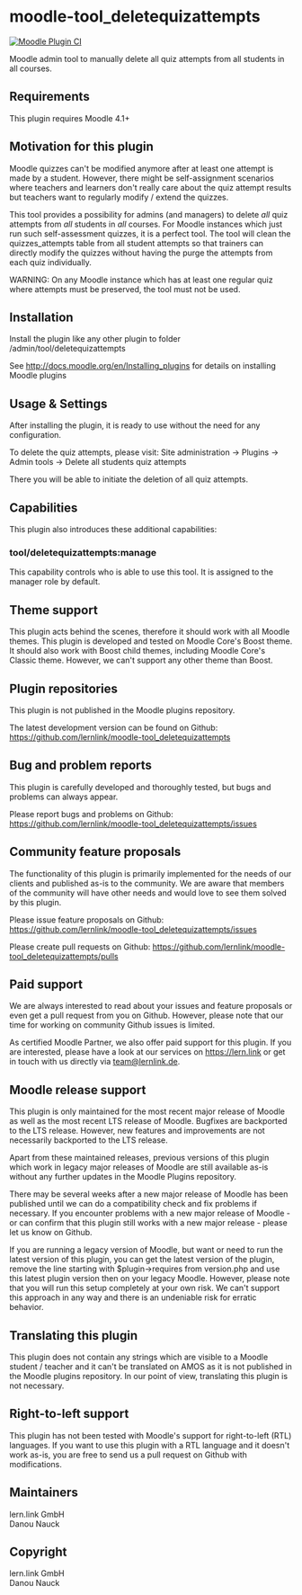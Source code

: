 moodle-tool_deletequizattempts
=============================

[![Moodle Plugin CI](https://github.com/lernlink/moodle-tool_deletequizattempts/workflows/Moodle%20Plugin%20CI/badge.svg?branch=master)](https://github.com/lernlink/moodle-tool_deletequizattempts/actions?query=workflow%3A%22Moodle+Plugin+CI%22+branch%3Amaster)

Moodle admin tool to manually delete all quiz attempts from all students in all courses.


Requirements
------------

This plugin requires Moodle 4.1+


Motivation for this plugin
--------------------------

Moodle quizzes can't be modified anymore after at least one attempt is made by a student. However, there might be self-assignment scenarios where teachers and learners don't really care about the quiz attempt results but teachers want to regularly modify / extend the quizzes.

This tool provides a possibility for admins (and managers) to delete _all_ quiz attempts from _all_ students in _all_ courses. For Moodle instances which just run such self-assessment quizzes, it is a perfect tool. The tool will clean the quizzes_attempts table from all student attempts so that trainers can directly modify the quizzes without having the purge the attempts from each quiz individually. 

WARNING: On any Moodle instance which has at least one regular quiz where attempts must be preserved, the tool must not be used.


Installation
------------

Install the plugin like any other plugin to folder
/admin/tool/deletequizattempts

See http://docs.moodle.org/en/Installing_plugins for details on installing Moodle plugins


Usage & Settings
----------------

After installing the plugin, it is ready to use without the need for any configuration.

To delete the quiz attempts, please visit:
Site administration -> Plugins -> Admin tools -> Delete all students quiz attempts

There you will be able to initiate the deletion of all quiz attempts.


Capabilities
------------

This plugin also introduces these additional capabilities:

### tool/deletequizattempts:manage

This capability controls who is able to use this tool. It is assigned to the manager role by default.


Theme support
-------------

This plugin acts behind the scenes, therefore it should work with all Moodle themes.
This plugin is developed and tested on Moodle Core's Boost theme.
It should also work with Boost child themes, including Moodle Core's Classic theme. However, we can't support any other theme than Boost.


Plugin repositories
-------------------


This plugin is not published in the Moodle plugins repository.

The latest development version can be found on Github:
https://github.com/lernlink/moodle-tool_deletequizattempts


Bug and problem reports
-----------------------

This plugin is carefully developed and thoroughly tested, but bugs and problems can always appear.

Please report bugs and problems on Github:
https://github.com/lernlink/moodle-tool_deletequizattempts/issues


Community feature proposals
---------------------------

The functionality of this plugin is primarily implemented for the needs of our clients and published as-is to the community. We are aware that members of the community will have other needs and would love to see them solved by this plugin.

Please issue feature proposals on Github:
https://github.com/lernlink/moodle-tool_deletequizattempts/issues

Please create pull requests on Github:
https://github.com/lernlink/moodle-tool_deletequizattempts/pulls


Paid support
------------

We are always interested to read about your issues and feature proposals or even get a pull request from you on Github. However, please note that our time for working on community Github issues is limited.

As certified Moodle Partner, we also offer paid support for this plugin. If you are interested, please have a look at our services on https://lern.link or get in touch with us directly via team@lernlink.de.


Moodle release support
----------------------

This plugin is only maintained for the most recent major release of Moodle as well as the most recent LTS release of Moodle. Bugfixes are backported to the LTS release. However, new features and improvements are not necessarily backported to the LTS release.

Apart from these maintained releases, previous versions of this plugin which work in legacy major releases of Moodle are still available as-is without any further updates in the Moodle Plugins repository.

There may be several weeks after a new major release of Moodle has been published until we can do a compatibility check and fix problems if necessary. If you encounter problems with a new major release of Moodle - or can confirm that this plugin still works with a new major release - please let us know on Github.

If you are running a legacy version of Moodle, but want or need to run the latest version of this plugin, you can get the latest version of the plugin, remove the line starting with $plugin->requires from version.php and use this latest plugin version then on your legacy Moodle. However, please note that you will run this setup completely at your own risk. We can't support this approach in any way and there is an undeniable risk for erratic behavior.


Translating this plugin
-----------------------

This plugin does not contain any strings which are visible to a Moodle student / teacher and it can't be translated on AMOS as it is not published in the Moodle plugins repository. In our point of view, translating this plugin is not necessary.


Right-to-left support
---------------------

This plugin has not been tested with Moodle's support for right-to-left (RTL) languages.
If you want to use this plugin with a RTL language and it doesn't work as-is, you are free to send us a pull request on Github with modifications.


Maintainers
-----------

lern.link GmbH\
Danou Nauck


Copyright
---------

lern.link GmbH\
Danou Nauck
